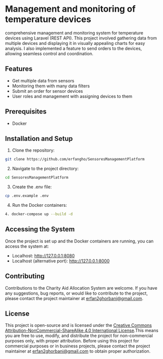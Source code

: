 # Management and monitoring of temperature devices

comprehensive management and monitoring system for temperature devices using Laravel (REST API). This project involved gathering data from multiple devices and displaying it in visually appealing charts for easy analysis. I also implemented a feature to send orders to the devices, allowing seamless control and coordination.
## Features

- Get multiple data from sensors
- Monitoring them with many data filters
- Submit an order for sensor devices
- User roles and management with assigning devices to them

## Prerequisites

- Docker

## Installation and Setup

1. Clone the repository:
```bash
git clone https://github.com/erfangho/SensoresManagementPlatform
```
2. Navigate to the project directory:
```bash
cd SensoresManagementPlatform
```
3. Create the .env file:
```bash
cp .env.example .env
```
4. Run the Docker containers:
```bash
4. docker-compose up --build -d
```

## Accessing the System

Once the project is set up and the Docker containers are running, you can access the system at:

- Localhost: http://127.0.0.1:8080
- Localhost (alternative port): http://127.0.0.1:8000

## Contributing

Contributions to the Charity Aid Allocation System are welcome. If you have any suggestions, bug reports, or would like to contribute to the project, please contact the project maintainer at erfan2ghorbani@gmail.com.

## License

This project is open-source and is licensed under the [Creative Commons Attribution-NonCommercial-ShareAlike 4.0 International License](https://creativecommons.org/licenses/by-nc-sa/4.0/).This means you are free to use, modify, and distribute the project for non-commercial purposes only, with proper attribution. Before using this project for commercial purposes or in business projects, please contact the project maintainer at erfan2ghorbani@gmail.com to obtain proper authorization.

